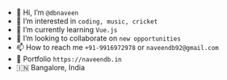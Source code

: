 - 👋 Hi, I’m `@dbnaveen`
- 👀 I’m interested in `coding, music, cricket`
- 🌱 I’m currently learning `Vue.js`
- 💞️ I’m looking to collaborate on `new opportunities`
- 📫 How to reach me `+91-9916972978` or `naveendb92@gmail.com`
- 🔗 Portfolio `https://naveendb.in`
- 🇮🇳 Bangalore, India

<!---
dbnaveen/dbnaveen is a ✨ special ✨ repository because its `README.md` (this file) appears on your GitHub profile.
You can click the Preview link to take a look at your changes.
--->
